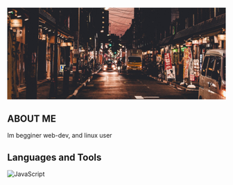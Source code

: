 ![Header](https://github.com/Teishotoku/Teishotoku/blob/main/tokyo-sunset.jpg)

## ABOUT ME

Im begginer web-dev, and linux user

## Languages and Tools
![JavaScript](https://img.shields.io/badge/-JavaScript-090909?style=for-the-badge&logo=JavaScript&logoColor=E9D54D)


